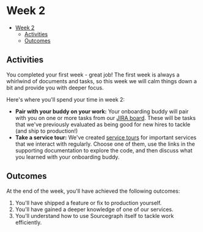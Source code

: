 # Week 2

- [Week 2](#week-2)
  - [Activities](#activities)
  - [Outcomes](#outcomes)

## Activities

You completed your first week - great job! The first week is always a whirlwind of documents and tasks, so this week we will calm things down a bit and provide you with deeper focus.

Here's where you'll spend your time in week 2:

- **Pair with your buddy on your work:** Your onboarding buddy will pair with you on one or more tasks from our [JIRA board](https://sourcegraph.atlassian.net/secure/RapidBoard.jspa?rapidView=5&projectKey=COREAPP). These will be tasks that we've previously evaluated as being good for new hires to tackle (and ship to production!)
- **Take a service tour:** We've created [service tours](index.md#service-tours) for important services that we interact with regularly. Choose one of them, use the links in the supporting documentation to explore the code, and then discuss what you learned with your onboarding buddy.

## Outcomes

At the end of the week, you'll have achieved the following outcomes:

1. You'll have shipped a feature or fix to production yourself.
2. You'll have gained a deeper knowledge of one of our services.
3. You'll understand how to use Sourcegraph itself to tackle work efficiently.
